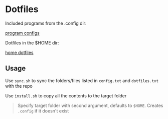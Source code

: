 # Dotfiles

Included programs from the .config dir:

[program configs](config.txt)

Dotfiles in the $HOME dir:

[home dotfiles](dotfiles.txt)

## Usage

Use `sync.sh` to sync the folders/files listed in `config.txt` and `dotfiles.txt` with the repo

Use `install.sh` to copy all the contents to the target folder
> Specify target folder with second argument, defaults to `$HOME`. Creates `.config` if it doesn't exist

